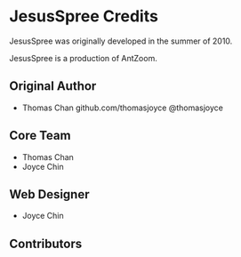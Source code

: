 JesusSpree Credits
===============

JesusSpree was originally developed in the summer of 2010.

JesusSpree is a production of AntZoom.

Original Author
---------------
* Thomas Chan github.com/thomasjoyce @thomasjoyce

Core Team
---------
* Thomas Chan
* Joyce Chin

Web Designer
------------
* Joyce Chin
 
Contributors
------------
